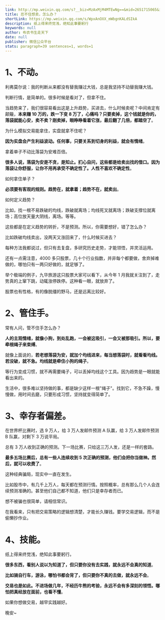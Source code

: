 ```yaml
---
link: http://mp.weixin.qq.com/s?__biz=MzAxMjM4MTEwNg==&mid=2651715065&idx=1&sn=cc8ca2273994580091235c627241c74d&chksm=804beb24b73c623216219196d8d880a5214f441494c0101deb77561f092309bf9b9a7dee2476#rd
title: 忍不住想卖，怎么办？
shortLink: https://mp.weixin.qq.com/s/WpxAnOXX_mWbgnKALdSIkA
description: 纸上得来终觉浅，绝知此事要躬行
keywords: null
author: 布衣书生走天下
date: null
publisher: 微信公众平台
stats: paragraph=39 sentences=1, words=1
---
```


# 1、不动。

利弗莫尔说：我的判断从来都没有替我赚过大钱，总是我坚持不动替我赚大钱。

判断行情，是简单的。很多时候是看对了，但拿不住。

当趋势来了，我们很容易看出这是上升趋势，买进去，什么时候卖呢？中间肯定有颠簸，**本来赚 10 万的，跌一下变 8 万了，心痛吗？只要卖掉，这个钱就是你的，落袋就能心安，卖不卖？刚卖掉，眼睁睁看着它涨，最后翻了几倍，都踏空了**。

为什么模拟交易能拿住，实盘就拿不住呢？

**因为实盘会产生利益波动。任何事，只要关系到切身的利益，就会有情绪**。

拿着单子不动比落袋为安难百倍。

**很多人说，落袋为安是不贪，是知止。扪心自问，这些都是给卖出找的借口。因为落袋让你舒服，让你不用再承受不确定性了。人性不喜欢不确定性**。

如何拿住单子？

**必须要有客观的规则。趋势在，就拿着；趋势不在，就卖出**。

如何定义趋势？

比如，找一根不易跌破的均线，跌破就离场；均线死叉就离场；跌破支撑位就离场；高位放天量大阴线，离场。等等。

这些都是在定义趋势的转折，不是预测。所以，你需要想好，错了怎么办？

比如跌破均线卖出，没两天又涨回来了，什么时候买进去？

每种方法我都说过，但只有去复盘，多研究历史走势，才能领悟，并灵活运用。

还有一点需注意，4000 多只股票，几十个行业指数，并非每个都要做，舍弃掉难做的，哪怕只有一两只好做的，就足够了。

举个极端的例子，九华旅游这只股票大家可以看下，从今年 1 月我就关注到了，走势真的上窜下跳，动辄涨停跌停。这种看一眼，就放弃了。

股票也有性格，有的像脱缰的野马，还是远离比较好。

# 2、管住手。

常有人问，管不住手怎么办？

**人的主观情绪，就像小狗，到处乱跑，一会被这吸引，一会又被那吸引。所以，要牵根绳子来束缚**。

就像上面说的，**若老想落袋为安，就加个均线进来，每当想落袋时，就看看均线。若没破，就不急。均线就是牵住小狗的绳子**。

等行为变成习惯，就不再需要绳子，可以丢掉均线这个工具。因为趋势是一眼就能看出来的。

生活中，很多难以坚持做的事，都是缺少这样一根"绳子"。找到它，不急不躁，慢慢做，用时间去磨，只要形成习惯，坚持就变得简单了。

# 3、幸存者偏差。

在世界杯比赛时，选 9 万人，给 3 万人发邮件预测 A 队赢，给 3 万人发邮件预测 B 队赢，对剩下 3 万说平局。

总有 3 万人收到正确的预测。下一场比赛，只给这三万人发，还是一样的套路。

**最多五场比赛后，总有一些人连续收到 5 次正确的预测，他们会把你当做神。然后，就可以收费了**。

这种经典骗局，现实中一直在发生。

比如股市中，有几千上万人，每天都在预测行情。按照概率，总有那么几个人会连续预测准确的。甚至他们自己都不知道，他们只是幸存者而已。

想不被骗也很简单，请相信常识。

在我看来，只有把交易策略的逻辑想清楚，才能长久赚钱。要学交易逻辑，而不是偷懒抄作业。

# 4、技能。

纸上得来终觉浅，绝知此事要躬行。

**很多东西，看别人说以为知道了，但只要你没有去实践，就永远不会真的知道**。

**比如骑自行车，游泳，哪怕书都会背了，但只要你不真的去做，就永远不会**。

**交易也是如此。不进场做几年，不经历牛熊的考验，永远不会有多深刻的领悟。哪怕把真经放在面前，也看不懂**。

如果你想做交易，越早实践越好。

晚安~
